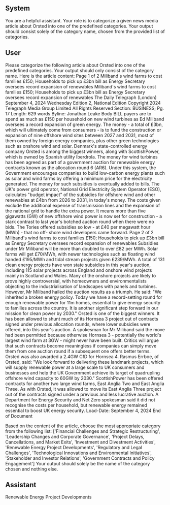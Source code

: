 ## System

You are a helpful assistant. Your role is to categorize a given news media article about Orsted into one of the predefined categories. Your output should consist solely of the category name, chosen from the provided list of categories.

## User


Please categorize the following article about Orsted into one of the predefined categories. 
Your output should only consist of the category name.
Here is the article content: Page 1 of 2
Miliband's wind farms to cost families £150; Households to pick up £3bn bill as Energy Secretary oversees 
record expansion of renewables
Miliband's wind farms to cost families £150; Households to pick up £3bn bill 
as Energy Secretary oversees record expansion of renewables
The Daily Telegraph (London)
September 4, 2024 Wednesday
Edition 2, National Edition
Copyright 2024 Telegraph Media Group Limited All Rights Reserved
Section: BUSINESS; Pg. 17
Length: 629 words
Byline: Jonathan Leake
Body
BILL payers are to spend as much as £150 per household on new wind turbines as Ed Miliband oversees a record 
expansion of green energy.
The money - a total of £3bn, which will ultimately come from consumers - is to fund the construction or expansion of 
nine offshore wind sites between 2027 and 2031, most of them owned by foreign energy companies, plus other 
green technologies such as onshore wind and solar.
Denmark's state-controlled energy company Orsted is among the biggest winners, along with ScottishPower, which 
is owned by Spanish utility Iberdrola. The money for wind turbines has been agreed as part of a government 
auction for renewable energy contracts known as the allocation round 6 (AR6). Under this system, the Government 
encourages companies to build low-carbon energy plants such as solar and wind farms by offering a minimum price 
for the electricity generated. The money for such subsidies is eventually added to bills. The UK's power grid 
operator, National Grid Electricity System Operator (ESO), calculates "budget impact" of the subsidies for offshore 
wind and other renewables at £4bn from 2026 to 2031, in today's money.
The costs given exclude the additional expense of transmission lines and the expansion of the national grid to 
handle the extra power.
It means more than five gigawatts (GW) of new offshore wind power is now set for construction - a stark contrast to 
last year's botched auction round when there were no bids. The Tories offered subsidies so low - at £40 per 
megawatt hour (MWh) - that no off- shore wind developers came forward.
Page 2 of 2
Miliband's wind farms to cost families £150; Households to pick up £3bn bill as Energy Secretary oversees 
record expansion of renewables
Subsidies under Mr Miliband will be more than doubled to over £82 per MWh. Solar farms will get £70/MWh, with 
newer technologies such as floating wind handed £195/MWh and tidal stream projects given £239/MWh.
A total of 131 clean energy projects have won state subsidies in this year's auction, including 115 solar projects 
across England and onshore wind projects mainly in Scotland and Wales.
Many of the onshore projects are likely to prove highly controversial, with homeowners and environmentalists 
objecting to the industrialisation of landscapes with panels and turbines.
However, Mr Miliband hailed the auction results as a triumph. He said: "We inherited a broken energy policy. Today 
we have a record-setting round for enough renewable power for 11m homes, essential to give energy security to 
families across the country. It is another significant step forward in our mission for clean power by 2030."
Orsted is one of the biggest winners.
It has been allowed to shunt much of its Hornsea 3 project out of contracts signed under previous allocation rounds, 
where lower subsidies were offered, into this year's auction. A spokesman for Mr Miliband said the move had been 
permitted because otherwise Hornsea 3 - potentially the world's largest wind farm at 3GW - might never have been 
built.
Critics will argue that such contracts become meaningless if companies can simply move them from one auction 
round if a subsequent one offers better terms. Orsted was also awarded a 2.4GW CfD for Hornsea 4. Rasmus 
Errboe, of Orsted, said: "We look forward to delivering these landmark projects, which will supply renewable power 
at a large scale to UK consumers and businesses and help the UK Government achieve its target of quadrupling 
offshore wind capacity to 60GW by 2030."
ScottishPower has been offered contracts for another two large wind farms, East Anglia Two and East Anglia 
Three. As with Orsted, it was allowed to move its East Anglia Three project out of the contracts signed under a 
previous and less lucrative auction.
A Department for Energy Security and Net Zero spokesman said it did not recognise the costs per household, but 
renewable energy remained essential to boost UK energy security.
Load-Date: September 4, 2024
End of Document

Based on the content of the article, choose the most appropriate category from the following list: ['Financial Challenges and Strategic Restructuring', 'Leadership Changes and Corporate Governance', 'Project Delays, Cancellations, and Market Exits', 'Investment and Divestment Activities', 'Renewable Energy Project Developments', 'Regulatory and Legal Challenges', 'Technological Innovations and Environmental Initiatives', 'Stakeholder and Investor Relations', 'Government Contracts and Policy Engagement']
Your output should solely be the name of the category chosen and nothing else.
            

## Assistant

Renewable Energy Project Developments

